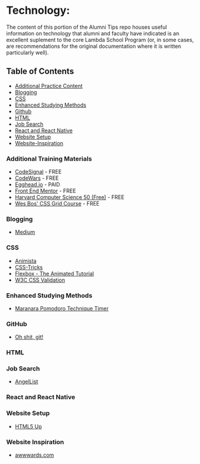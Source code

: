 # Technology:

The content of this portion of the Alumni Tips repo houses useful information on technology that alumni and faculty have indicated is an excellent suplement to the core Lambda School Program (or, in some cases, are recommendations for the original documentation where it is written particularly well).

## Table of Contents

- [Additional Practice Content](#additional-training-materials)
- [Blogging](#blogging)
- [CSS](#css)
- [Enhanced Studying Methods](#enhanced-studying-methods)
- [Github](#github)
- [HTML](#html)
- [Job Search](#job-search)
- [React and React Native](#react-and-react-native)
- [Website Setup](#website-setup)
- [Website-Inspiration](#website-inspiration)

### Additional Training Materials

- [CodeSignal](https://codesignal.com/) - FREE
- [CodeWars](https://www.codewars.com/) - FREE
- [Egghead.io](https://egghead.io/browse/frameworks) - PAID
- [Front End Mentor](https://www.frontendmentor.io/challenges) - FREE
- [Harvard Computer Science 50 (Free)](https://courses.edx.org/courses/course-v1:HarvardX+CS50+X/course/) - FREE
- [Wes Bos' CSS Grid Course](https://cssgrid.io/) - FREE

### Blogging

- [Medium](https://medium.com/)

### CSS

- [Animista](https://css-tricks.com/)
- [CSS-Tricks](https://css-tricks.com/)
- [Flexbox - The Animated Tutorial](https://medium.com/@js_tut/flexbox-the-animated-tutorial-8075cbe4c1b2?sk=fa94a4ec74ddef706e41d3011eecc184%3Fv%3D2)
- [W3C CSS Validation](https://jigsaw.w3.org/css-validator/)

### Enhanced Studying Methods

- [Maranara Pomodoro Technique Timer](https://chrome.google.com/webstore/detail/marinara-pomodoro%C2%AE-assist/lojgmehidjdhhbmpjfamhpkpodfcodef?hl=en)

### GitHub

- [Oh shit, git!](https://ohshitgit.com/)

### HTML

### Job Search

- [AngelList](https://angel.co/)

### React and React Native

### Website Setup

- [HTML5 Up](https://html5up.net/)

### Website Inspiration

- [awwwards.com](https://www.awwwards.com/)
